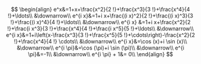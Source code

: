 $$
\begin{align}
e^x&=1+x+\frac{x^2}{2 !}+\frac{x^3}{3 !}+\frac{x^4}{4 !}+\ldots\\
&\downarrow\\
e^{i x}&=1+i x+\frac{(i x)^2}{2 !}+\frac{(i x)^3}{3 !}+\frac{(i x)^4}{4 !}+\ldots\\
&\downarrow\\
e^{i x} &=1+i x+\frac{x^2}{2 !}+\frac{i x^3}{3 !}+\frac{x^4}{4 !}+\frac{i x^5}{5 !}+\ldots\\
&\downarrow\\
e^{i x}&=1+i\left(x-\frac{x^3}{3 !}+\frac{x^5}{5 !}+\cdots\right)-\frac{x^2}{2 !}+\frac{x^4}{4 !} \cdots\\
&\downarrow\\
e^{i x}&=\cos (x)+i \sin (x)\\
&\downarrow\\
e^{i \pi}&=\cos (\pi)+i \sin (\pi)\\
&\downarrow\\
e^{i \pi}&=-1\\
&\downarrow\\
e^{i \pi} + 1&= 0\\
\end{align}
$$
